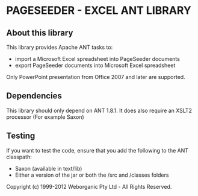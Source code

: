 # PAGESEEDER - EXCEL ANT LIBRARY

About this library
------------------

This library provides Apache ANT tasks to:
- import a Microsoft Excel spreadsheet into PageSeeder documents
- export PageSeeder documents into Microsoft Excel spreadsheet

Only PowerPoint presentation from Office 2007 and later are supported.

Dependencies
------------

This library should only depend on ANT 1.8.1.
It does also require an XSLT2 processor (For example Saxon)

Testing
-------

If you want to test the code, ensure that you add the following to the ANT classpath:
- Saxon (available in text/lib)
- Either a version of the jar or both the /src and /classes folders


Copyright (c) 1999-2012 Weborganic Pty Ltd - All Rights Reserved.
